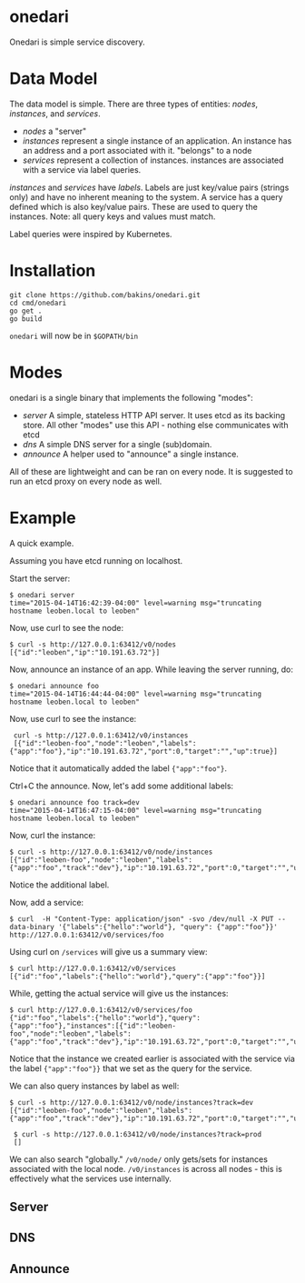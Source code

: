 # onedari

Onedari is simple service discovery.

# Data Model #

The data model is simple. There are three types of entities: _nodes_, _instances_,
and _services_.

- _nodes_ a "server"
- _instances_ represent a single instance of an application. An
  instance has an address and a port  associated with it. "belongs" to a node
- _services_ represent a collection of instances. instances are
  associated with a service via label queries.

 _instances_ and _services_ have _labels_. Labels are just
key/value pairs (strings only) and have no inherent meaning to the
system.  A service has a query defined which is also key/value
pairs. These are used to query the instances.  Note: all query keys
and values must match.

Label queries were inspired by Kubernetes.

# Installation #

```
git clone https://github.com/bakins/onedari.git
cd cmd/onedari
go get .
go build
```

`onedari` will now be in `$GOPATH/bin`


# Modes #
onedari is a single binary that implements the following "modes":

- _server_ A simple, stateless HTTP API server. It uses etcd as its
  backing store. All other "modes" use this API - nothing else
  communicates with etcd
- _dns_ A simple DNS server for a single (sub)domain.
- _announce_ A helper used to "announce" a single instance.

All of these are lightweight and can be ran on every node.  It is
suggested to run an etcd proxy on every node as well.


# Example #

A quick example.

Assuming you have etcd running on localhost.

Start the server:
```
$ onedari server
time="2015-04-14T16:42:39-04:00" level=warning msg="truncating hostname leoben.local to leoben"
```

Now, use curl to see the node:
```
$ curl -s http://127.0.0.1:63412/v0/nodes
[{"id":"leoben","ip":"10.191.63.72"}]
```

Now, announce an instance of an app. While leaving the server running,
do:
```
$ onedari announce foo
time="2015-04-14T16:44:44-04:00" level=warning msg="truncating hostname leoben.local to leoben"
```

Now, use curl to see the instance:
```
 curl -s http://127.0.0.1:63412/v0/instances
 [{"id":"leoben-foo","node":"leoben","labels":{"app":"foo"},"ip":"10.191.63.72","port":0,"target":"","up":true}]
 ```

Notice that it automatically added the label `{"app":"foo"}`.

Ctrl+C the announce. Now, let's add some additional labels:
```
$ onedari announce foo track=dev
time="2015-04-14T16:47:15-04:00" level=warning msg="truncating hostname leoben.local to leoben"
```

Now, curl the instance:
```
$ curl -s http://127.0.0.1:63412/v0/node/instances
[{"id":"leoben-foo","node":"leoben","labels":{"app":"foo","track":"dev"},"ip":"10.191.63.72","port":0,"target":"","up":true}]
```

Notice the additional label.

Now, add a service:
```
$ curl  -H "Content-Type: application/json" -svo /dev/null -X PUT --data-binary '{"labels":{"hello":"world"}, "query": {"app":"foo"}}'  http://127.0.0.1:63412/v0/services/foo
```

Using curl on `/services` will give us a summary view:
```
$ curl http://127.0.0.1:63412/v0/services
[{"id":"foo","labels":{"hello":"world"},"query":{"app":"foo"}}]
```

While, getting the actual service will give us the instances:
```
$ curl http://127.0.0.1:63412/v0/services/foo
{"id":"foo","labels":{"hello":"world"},"query":{"app":"foo"},"instances":[{"id":"leoben-foo","node":"leoben","labels":{"app":"foo","track":"dev"},"ip":"10.191.63.72","port":0,"target":"","up":true}]}
```

Notice that the instance we created earlier is associated with the
service via the label `{"app":"foo"}}` that we set as the query for
the service.

We can also query instances by label as well:
```
$ curl -s http://127.0.0.1:63412/v0/node/instances?track=dev
[{"id":"leoben-foo","node":"leoben","labels":{"app":"foo","track":"dev"},"ip":"10.191.63.72","port":0,"target":"","up":true}]
```
```
 $ curl -s http://127.0.0.1:63412/v0/node/instances?track=prod
 []
 ```

We can also search "globally." `/v0/node/` only gets/sets for
instances associated with the local node. `/v0/instances` is across
all nodes - this is effectively what the services use internally.


## Server ##

## DNS ##

## Announce ##

